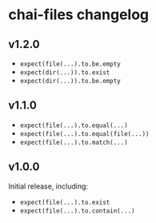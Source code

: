 
chai-files changelog
==============================================================================

## v1.2.0

- `expect(file(...).to.be.empty`
- `expect(dir(...)).to.exist`
- `expect(dir(...)).to.be.empty`


## v1.1.0

- `expect(file(...).to.equal(...)`
- `expect(file(...).to.equal(file(...))`
- `expect(file(...).to.match(...)`


## v1.0.0

Initial release, including:

- `expect(file(...).to.exist`
- `expect(file(...).to.contain(...)`

